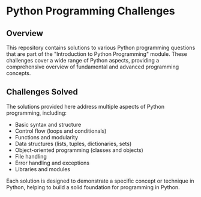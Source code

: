 
# Python Programming Challenges

## Overview

This repository contains solutions to various Python programming questions that are part of the "Introduction to Python Programming" module. These challenges cover a wide range of Python aspects, providing a comprehensive overview of fundamental and advanced programming concepts.


## Challenges Solved

The solutions provided here address multiple aspects of Python programming, including:

- Basic syntax and structure
- Control flow (loops and conditionals)
- Functions and modularity
- Data structures (lists, tuples, dictionaries, sets)
- Object-oriented programming (classes and objects)
- File handling
- Error handling and exceptions
- Libraries and modules

Each solution is designed to demonstrate a specific concept or technique in Python, helping to build a solid foundation for programming in Python.

   ```



